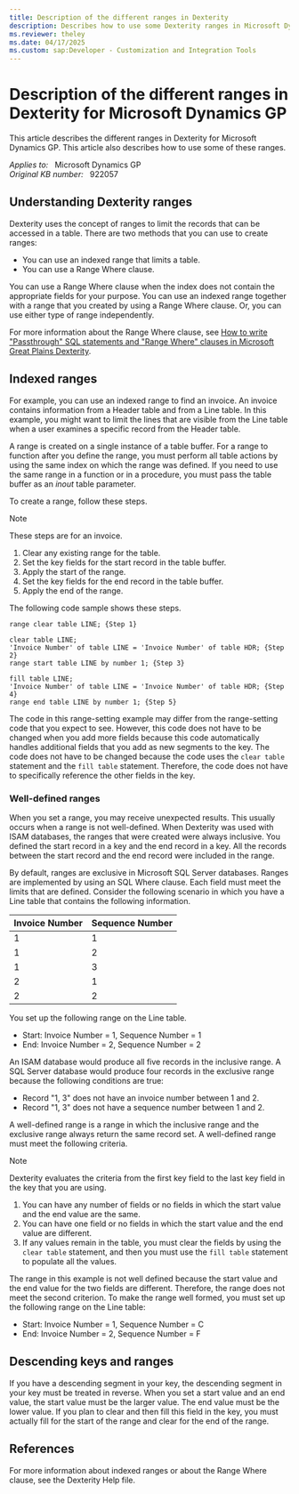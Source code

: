 ```yaml
---
title: Description of the different ranges in Dexterity
description: Describes how to use some Dexterity ranges in Microsoft Dynamics GP.
ms.reviewer: theley
ms.date: 04/17/2025
ms.custom: sap:Developer - Customization and Integration Tools
---
```

# Description of the different ranges in Dexterity for Microsoft Dynamics GP

This article describes the different ranges in Dexterity for Microsoft Dynamics GP. This article also describes how to use some of these ranges.

_Applies to:_ &nbsp; Microsoft Dynamics GP  
_Original KB number:_ &nbsp; 922057

## Understanding Dexterity ranges

Dexterity uses the concept of ranges to limit the records that can be accessed in a table. There are two methods that you can use to create ranges:

- You can use an indexed range that limits a table.
- You can use a Range Where clause.

You can use a Range Where clause when the index does not contain the appropriate fields for your purpose. You can use an indexed range together with a range that you created by using a Range Where clause. Or, you can use either type of range independently.

For more information about the Range Where clause, see [How to write "Passthrough" SQL statements and "Range Where" clauses in Microsoft Great Plains Dexterity](https://support.microsoft.com/topic/how-to-write-passthrough-sql-statements-and-range-where-clauses-in-microsoft-great-plains-dexterity-0383f8e5-ff99-e159-f942-8f1c199179ee).

## Indexed ranges

For example, you can use an indexed range to find an invoice. An invoice contains information from a Header table and from a Line table. In this example, you might want to limit the lines that are visible from the Line table when a user examines a specific record from the Header table.

A range is created on a single instance of a table buffer. For a range to function after you define the range, you must perform all table actions by using the same index on which the range was defined. If you need to use the same range in a function or in a procedure, you must pass the table buffer as an _inout_ table parameter.

To create a range, follow these steps.

> [!NOTE]
> These steps are for an invoice.

1. Clear any existing range for the table.
2. Set the key fields for the start record in the table buffer.
3. Apply the start of the range.
4. Set the key fields for the end record in the table buffer.
5. Apply the end of the range.

The following code sample shows these steps.

```console
range clear table LINE; {Step 1}

clear table LINE;
'Invoice Number' of table LINE = 'Invoice Number' of table HDR; {Step 2}
range start table LINE by number 1; {Step 3}

fill table LINE;
'Invoice Number' of table LINE = 'Invoice Number' of table HDR; {Step 4}
range end table LINE by number 1; {Step 5}
```

The code in this range-setting example may differ from the range-setting code that you expect to see. However, this code does not have to be changed when you add more fields because this code automatically handles additional fields that you add as new segments to the key. The code does not have to be changed because the code uses the `clear table` statement and the `fill table` statement. Therefore, the code does not have to specifically reference the other fields in the key.

### Well-defined ranges

When you set a range, you may receive unexpected results. This usually occurs when a range is not well-defined. When Dexterity was used with ISAM databases, the ranges that were created were always inclusive. You defined the start record in a key and the end record in a key. All the records between the start record and the end record were included in the range.

By default, ranges are exclusive in Microsoft SQL Server databases. Ranges are implemented by using an SQL Where clause. Each field must meet the limits that are defined. Consider the following scenario in which you have a Line table that contains the following information.

|Invoice Number|Sequence Number|
|---|---|
|1|1|
|1|2|
|1|3|
|2|1|
|2|2|
  
You set up the following range on the Line table.

- Start: Invoice Number = 1, Sequence Number = 1
- End: Invoice Number = 2, Sequence Number = 2

An ISAM database would produce all five records in the inclusive range. A SQL Server database would produce four records in the exclusive range because the following conditions are true:

- Record "1, 3" does not have an invoice number between 1 and 2.
- Record "1, 3" does not have a sequence number between 1 and 2.

A well-defined range is a range in which the inclusive range and the exclusive range always return the same record set. A well-defined range must meet the following criteria.

> [!NOTE]
> Dexterity evaluates the criteria from the first key field to the last key field in the key that you are using.

1. You can have any number of fields or no fields in which the start value and the end value are the same.
2. You can have one field or no fields in which the start value and the end value are different.
3. If any values remain in the table, you must clear the fields by using the `clear table` statement, and then you must use the `fill table` statement to populate all the values.

The range in this example is not well defined because the start value and the end value for the two fields are different. Therefore, the range does not meet the second criterion. To make the range well formed, you must set up the following range on the Line table:

- Start: Invoice Number = 1, Sequence Number = C
- End: Invoice Number = 2, Sequence Number = F

## Descending keys and ranges

If you have a descending segment in your key, the descending segment in your key must be treated in reverse. When you set a start value and an end value, the start value must be the larger value. The end value must be the lower value. If you plan to clear and then fill this field in the key, you must actually fill for the start of the range and clear for the end of the range.

## References

For more information about indexed ranges or about the Range Where clause, see the Dexterity Help file.
